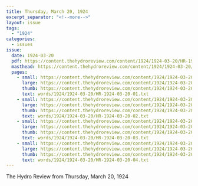 ```yaml
---
title: Thursday, March 20, 1924
excerpt_separator: "<!--more-->"
layout: issue
tags:
  - "1924"
categories:
  - issues
issue:
  date: 1924-03-20
  pdf: https://content.thehydroreview.com/content/1924/1924-03-20/HR-1924-03-20.pdf
  masthead: https://content.thehydroreview.com/content/1924/1924-03-20/masthead/HR-1924-03-20.jpg
  pages:
    - small: https://content.thehydroreview.com/content/1924/1924-03-20/small/HR-1924-03-20-01.jpg
      large: https://content.thehydroreview.com/content/1924/1924-03-20/large/HR-1924-03-20-01.jpg
      thumb: https://content.thehydroreview.com/content/1924/1924-03-20/thumbnails/HR-1924-03-20-01.jpg
      text: words/1924/1924-03-20/HR-1924-03-20-01.txt
    - small: https://content.thehydroreview.com/content/1924/1924-03-20/small/HR-1924-03-20-02.jpg
      large: https://content.thehydroreview.com/content/1924/1924-03-20/large/HR-1924-03-20-02.jpg
      thumb: https://content.thehydroreview.com/content/1924/1924-03-20/thumbnails/HR-1924-03-20-02.jpg
      text: words/1924/1924-03-20/HR-1924-03-20-02.txt
    - small: https://content.thehydroreview.com/content/1924/1924-03-20/small/HR-1924-03-20-03.jpg
      large: https://content.thehydroreview.com/content/1924/1924-03-20/large/HR-1924-03-20-03.jpg
      thumb: https://content.thehydroreview.com/content/1924/1924-03-20/thumbnails/HR-1924-03-20-03.jpg
      text: words/1924/1924-03-20/HR-1924-03-20-03.txt
    - small: https://content.thehydroreview.com/content/1924/1924-03-20/small/HR-1924-03-20-04.jpg
      large: https://content.thehydroreview.com/content/1924/1924-03-20/large/HR-1924-03-20-04.jpg
      thumb: https://content.thehydroreview.com/content/1924/1924-03-20/thumbnails/HR-1924-03-20-04.jpg
      text: words/1924/1924-03-20/HR-1924-03-20-04.txt
---
```


The Hydro Review from Thursday, March 20, 1924

<!--more-->

